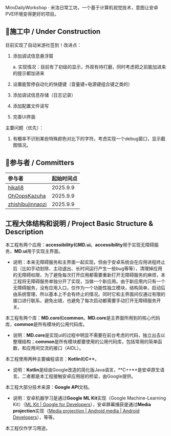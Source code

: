 MiroDailyWorkshop · 米洛日常工坊，一个基于计算机视觉技术，意图让安卓PVE环境变得更好的项目。



## 🚧施工中 / Under Construction

目前实现了自动米游社签到！改进点：

1. 添加调试信息悬浮窗 

   a. 实现情况：目前有了初级的显示，外观有待打磨，同时考虑把之前能加进来的提示都加进来

2. 设置能暂停自动化的快捷键（音量键+电源键组合键之类的）

3. 添加调试信息存储（日志记录）

4. 添加配置文件读写

5. 完善UI界面

主要问题（优先）：

1. 有概率不识别某些特殊颜色对比下的字符。考虑实现一个debug窗口，显示截图情况。



## 🙌参与者 / Committers

| 参与者                                                  | 起始时间点 |
| :------------------------------------------------------ | :--------- |
| [hikali8](https://github.com/hikali8)                   | 2025.9.9   |
| [OhOopsKazuha](https://github.com/OhOopsKazuha)         | 2025.9.9   |
| [zhishibujinnaozi](https://github.com/zhishibujinnaozi) | 2025.9.9   |



## 工程大体结构和说明 / Project Basic Structure & Description

本工程有两个应用：**accessibility**和**MD.ui**。**accessibility**用于实现无障碍服务，**MD.ui**用于实现主界面。

+ 说明：本来无障碍服务和主界面一起实现，但由于安卓系统会在应用进程终止后（比如手动划除、主动退出、长时间运行产生一些bug等等），清理掉应用的无障碍权限，为了避免每次打开应用都需要重新打开无障碍服务的麻烦，本工程将无障碍服务单独分开了实现，当做一个新应用。由于新应用内只有一个无障碍服务，没有应用入口，仅作为一个功能性独立模块，结构简单，启动后由系统管理，所以基本上不会有终止的情况。同时它和主界面间仅通过有限的接口进行联系，避免出错，也避免了每次启动都需要手动打开无障碍服务开关。

本工程有两个库：**MD.core**和**common**。**MD.core**是主界面所用到的核心代码库，**common**是所有模块的公用代码库。

+ 说明：**MD.core**是实现ui的过程中明显不需要在前台考虑的代码，独立出去以整理结构；**common**是所有模块都要使用的公用代码库，包括常用的简单函数，和应用间交流的接口（AIDL）。

本工程使用两种主要编程语言：**Kotlin**和**C++**。

+ 说明：**Kotlin**是经由Google改造的简化版Java语言，**C++**是安卓原生语言。二者都是本工程接触安卓应用层的桥梁，由Google提供。

本工程大部分技术来源：**Google API**文档。

+ 说明：安卓机器学习是通过**Google ML Kit**实现（Google Machine-Learning Kit）（[ML Kit  |  Google for Developers](https://developers.google.cn/ml-kit/guides?hl=zh-cn)），安卓屏幕捕获是通过**Media projection**实现（[Media projection  |  Android media  |  Android Developers](https://developer.android.google.cn/media/grow/media-projection?hl=en)），等等。

本工程仅作学习用途。

